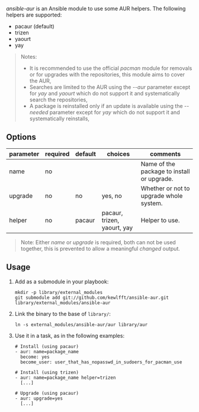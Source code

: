 *ansible-aur* is an Ansible module to use some AUR helpers. The following helpers are supported:

- pacaur (default)
- trizen
- yaourt
- yay

> Notes:
> * It is recommended to use the official *pacman* module for removals or for upgrades with the repositories, this module aims to cover the AUR,
> * Searches are limited to the AUR using the *--aur* parameter except for *yay* and *yaourt* which do not support it and systematically search the repositories,
> * A package is reinstalled only if an update is available using the *--needed* parameter except for *yay* which do not support it and systematically reinstalls,

## Options
|parameter|required |default |choices                     |comments|
|---      |---      |---     |---                         |---|
|name     |no       |        |                            |Name of the package to install or upgrade.|
|upgrade  |no       |no      |yes, no                     |Whether or not to upgrade whole system.|
|helper   |no       |pacaur  |pacaur, trizen, yaourt, yay |Helper to use.|

> Note: Either *name* or *upgrade* is required, both can not be used together, this is prevented to allow a meaningful *changed* output.

## Usage
1. Add as a submodule in your playbook:
   ```
   mkdir -p library/external_modules
   git submodule add git://github.com/kewlfft/ansible-aur.git library/external_modules/ansible-aur
   ```

2. Link the binary to the base of `library/`:
   ```
   ln -s external_modules/ansible-aur/aur library/aur
   ```

3. Use it in a task, as in the following examples:
   ```
   # Install (using pacaur)
   - aur: name=package_name
     become: yes
     become_user: user_that_has_nopasswd_in_sudoers_for_pacman_use

   # Install (using trizen)
   - aur: name=package_name helper=trizen
     [...]

   # Upgrade (using pacaur)
   - aur: upgrade=yes
     [...]
   ```
